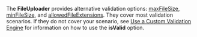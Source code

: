 The **FileUploader** provides alternative validation options: [maxFileSize](/api-reference/10%20UI%20Widgets/dxFileUploader/1%20Configuration/maxFileSize.md '/Documentation/ApiReference/UI_Widgets/dxFileUploader/Configuration/#maxFileSize'), [minFileSize](/api-reference/10%20UI%20Widgets/dxFileUploader/1%20Configuration/minFileSize.md '/Documentation/ApiReference/UI_Widgets/dxFileUploader/Configuration/#minFileSize'), and [allowedFileExtensions](/api-reference/10%20UI%20Widgets/dxFileUploader/1%20Configuration/allowedFileExtensions.md '/Documentation/ApiReference/UI_Widgets/dxFileUploader/Configuration/#allowedFileExtensions'). They cover most validation scenarios. If they do not cover your scenario, see [Use a Custom Validation Engine](/concepts/05%20Widgets/zz%20Common/05%20UI%20Widgets/20%20Data%20Validation/70%20Use%20a%20Custom%20Validation%20Engine.md '/Documentation/Guide/Widgets/Common/UI_Widgets/Data_Validation/#Use_a_Custom_Validation_Engine') for information on how to use the **isValid** option.
